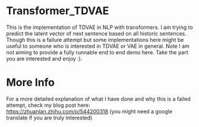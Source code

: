 # Transformer_TDVAE
This is the implementation of TDVAE in NLP with transformers. I am trying to predict the latent vector of next sentence based on all historic sentences. Though this is a failure attempt but some implementations here might be useful to someone who is interested in TDVAE or VAE in general. 
Note I am not aiming to provide a fully runnable end to end demo here. Take the part you are interested and enjoy :).


# More Info
For a more detailed explanation of what I have done and why this is a failed attempt, check my blog post here: https://zhuanlan.zhihu.com/p/544200318 (you might need a google translate if you are truly interested)